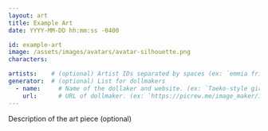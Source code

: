 ```yaml
---
layout: art
title: Example Art
date: YYYY-MM-DD hh:mm:ss -0400

id: example-art
image: /assets/images/avatars/avatar-silhouette.png
characters:

artists:    # (optional) Artist IDs separated by spaces (ex: `emmia friday`)
generator:  # (optional) List for dollmakers
  - name:     # Name of the dollaker and website. (ex: `Taeko-style girl (Picrew)`)
    url:      # URL of dollmaker. (ex: `https://picrew.me/image_maker/196270/`)
---
```

Description of the art piece (optional)
